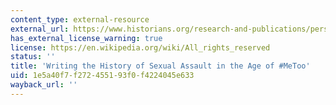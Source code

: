 ```yaml
---
content_type: external-resource
external_url: https://www.historians.org/research-and-publications/perspectives-on-history/november-2018/writing-the-history-of-sexual-assault-in-the-age-of-metoo
has_external_license_warning: true
license: https://en.wikipedia.org/wiki/All_rights_reserved
status: ''
title: 'Writing the History of Sexual Assault in the Age of #MeToo'
uid: 1e5a40f7-f272-4551-93f0-f4224045e633
wayback_url: ''
---
```

